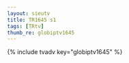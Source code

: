 ```yaml
--- 
layout: sieutv
title: TR1645 s1
tags: [TRtv]
thumb_re: globiptv1645
---
```

{% include tvadv key="globiptv1645" %} 
